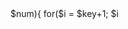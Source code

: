 <?php
class Solution {
    function twoSum($nums, $target) {
        foreach($nums as $key => $num){
            for($i = $key+1; $i<count($nums);$i++){
                if($nums[$key]+$nums[$i] == $target){
                    return [$key, $i];
                }
            }
        }
    }
}
